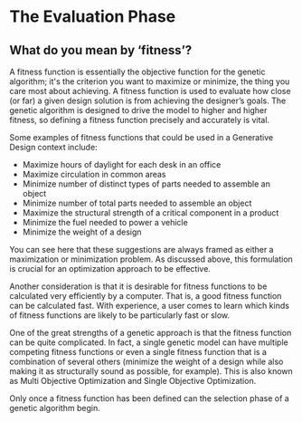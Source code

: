 # The Evaluation Phase

## What do you mean by ‘fitness’? 
A fitness function is essentially the objective function for the genetic algorithm; it's the criterion you want to maximize or minimize, the thing you care most about achieving. A fitness function is used to evaluate how close (or far) a given design solution is from achieving the designer’s goals. The genetic algorithm is designed to drive the model to higher and higher fitness, so defining a fitness function precisely and accurately is vital. 

Some examples of fitness functions that could be used in a Generative Design context include: 

- Maximize hours of daylight for each desk in an office 
- Maximize circulation in common areas 
- Minimize number of distinct types of parts needed to assemble an object 
- Minimize number of total parts needed to assemble an object 
- Maximize the structural strength of a critical component in a product  
- Minimize the fuel needed to power a vehicle 
- Minimize the weight of a design 

You can see here that these suggestions are always framed as either a maximization or minimization problem. As discussed above, this formulation is crucial for an optimization approach to be effective.  

Another consideration is that it is desirable for fitness functions to be calculated very efficiently by a computer. That is, a good fitness function can be calculated fast. With experience, a user comes to learn which kinds of fitness functions are likely to be particularly fast or slow. 

One of the great strengths of a genetic approach is that the fitness function can be quite complicated. In fact, a single genetic model can have multiple competing fitness functions or even a single fitness function that is a combination of several others (minimize the weight of a design while also making it as structurally sound as possible, for example). This is also known as Multi Objective Optimization and Single Objective Optimization. 

Only once a fitness function has been defined can the selection phase of a genetic algorithm begin.
